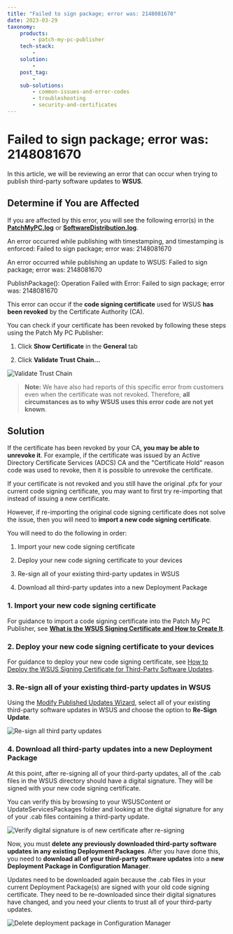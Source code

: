 ```yaml
---
title: "Failed to sign package; error was: 2148081670"
date: 2023-03-29
taxonomy:
    products:
        - patch-my-pc-publisher
    tech-stack:
        - 
    solution:
        - 
    post_tag:
        - 
    sub-solutions:
        - common-issues-and-error-codes
        - troubleshooting
        - security-and-certificates
---
```


# Failed to sign package; error was: 2148081670

In this article, we will be reviewing an error that can occur when trying to publish third-party software updates to **WSUS**.

## Determine if You are Affected

If you are affected by this error, you will see the following error(s) in the **[PatchMyPC.log](/collecting-log-files-for-patch-my-pc-support#publishing-service-app-logs-intune)** or **[SoftwareDistribution.log](https://patchmypc.com/collecting-log-files-for-patch-my-pc-support#publishing-service-logs)**.

An error occurred while publishing with timestamping, and timestamping is enforced: Failed to sign package; error was: 2148081670

An error occurred while publishing an update to WSUS: Failed to sign package; error was: 2148081670

PublishPackage(): Operation Failed with Error: Failed to sign package; error was: 2148081670

This error can occur if the **code signing certificate** used for WSUS **has been revoked** by the Certificate Authority (CA).

You can check if your certificate has been revoked by following these steps using the Patch My PC Publisher:

1. Click **Show Certificate** in the **General** tab

3. Click **Validate Trust Chain...**

![Validate Trust Chain](images/ValidateTrustChain-Revoked.png)

> **Note:** We have also had reports of this specific error from customers even when the certificate was not revoked. Therefore, **all circumstances as to why WSUS uses this error code are not yet known**.

## Solution

If the certificate has been revoked by your CA, **you may be able to unrevoke it**. For example, if the certificate was issued by an Active Directory Certificate Services (ADCS) CA and the "Certificate Hold" reason code was used to revoke, then it is possible to unrevoke the certificate.

If your certificate is not revoked and you still have the original .pfx for your current code signing certificate, you may want to first try re-importing that instead of issuing a new certificate.

However, if re-importing the original code signing certificate does not solve the issue, then you will need to **import a new code signing certificate**.

You will need to do the following in order:

1. Import your new code signing certificate

3. Deploy your new code signing certificate to your devices

5. Re-sign all of your existing third-party updates in WSUS

7. Download all third-party updates into a new Deployment Package

### 1\. Import your new code signing certificate

For guidance to import a code signing certificate into the Patch My PC Publisher, see **[What is the WSUS Signing Certificate and How to Create It](/wsus-signing-certificate-options-for-third-party-updates-in-configuration-manager)**.

### 2\. Deploy your new code signing certificate to your devices

For guidance to deploy your new code signing certificate, see [How to Deploy the WSUS Signing Certificate for Third-Party Software Updates](https://patchmypc.com/how-to-deploy-the-wsus-signing-certificate-for-third-party-software-updates).

### 3\. Re-sign all of your existing third-party updates in WSUS

Using the [Modify Published Updates Wizard](https://patchmypc.com/modify-published-third-party-updates-wizard), select all of your existing third-party software updates in WSUS and choose the option to **Re-Sign Update**.

![Re-sign all third party updates](images/ModifyPublishedUpdates-ReSignUpdate.png)

### 4\. Download all third-party updates into a new Deployment Package

At this point, after re-signing all of your third-party updates, all of the .cab files in the WSUS directory should have a digital signature. They will be signed with your new code signing certificate.

You can verify this by browsing to your WSUSContent or UpdateServicesPackages folder and looking at the digital signature for any of your .cab files containing a third-party update.

![Verify digital signature is of new certificate after re-signing](images/WsusContentDigitalSignature.png)

Now, you must **delete any previously downloaded third-party software updates in any existing Deployment Packages**. After you have done this, you need to **download all of your third-party software updates** into a **new Deployment Package in Configuration Manager**.

Updates need to be downloaded again because the .cab files in your current Deployment Package(s) are signed with your old code signing certificate. They need to be re-downloaded since their digital signatures have changed, and you need your clients to trust all of your third-party updates.

![Delete deployment package in Configuration Manager](images/DeleteDeploymentPackage.png)
